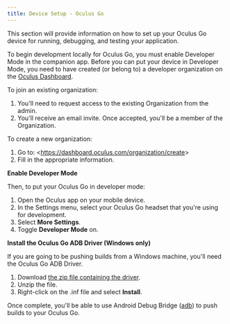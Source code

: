 ```yaml
---
title: Device Setup - Oculus Go
---
```


This section will provide information on how to set up your Oculus Go device for running, debugging, and testing your application.

To begin development locally for Oculus Go, you must enable Developer Mode in the companion app. Before you can put your device in Developer Mode, you need to have created (or belong to) a developer organization on the [Oculus Dashboard](https://dashboard.oculus.com/).

To join an existing organization:

1. You'll need to request access to the existing Organization from the admin.
2. You'll receive an email invite. Once accepted, you'll be a member of the Organization.


To create a new organization:

1. Go to: &lt;https://dashboard.oculus.com/organization/create&gt;
2. Fill in the appropriate information.


**Enable Developer Mode**

Then, to put your Oculus Go in developer mode:

1. Open the Oculus app on your mobile device.
2. In the Settings menu, select your Oculus Go headset that you're using for development.
3. Select **More Settings**.
4. Toggle **Developer Mode** on.


**Install the Oculus Go ADB Driver (Windows only)**

If you are going to be pushing builds from a Windows machine, you'll need the Oculus Go ADB Driver.

1. Download [the zip file containing the driver](https://developer.oculus.com/downloads/package/oculus-go-adb-drivers/).
2. Unzip the file.
3. Right-click on the .inf file and select **Install**.


Once complete, you'll be able to use Android Debug Bridge ([adb](/documentation/mobilesdk/latest/concepts/mobile-adb/#mobile-android-debug-intro)) to push builds to your Oculus Go. 
